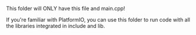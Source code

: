 This folder will ONLY have this file and main.cpp!

If you're familiar with PlatformIO, you can use this folder to run code with all the libraries integrated in include and lib.